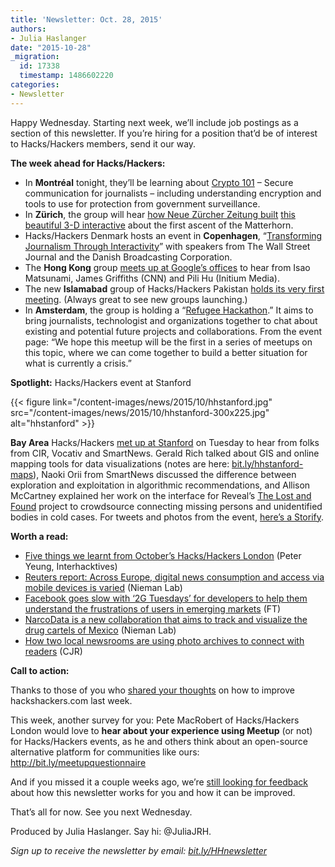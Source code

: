 ```yaml
---
title: 'Newsletter: Oct. 28, 2015'
authors:
- Julia Haslanger
date: "2015-10-28"
_migration:
  id: 17338
  timestamp: 1486602220
categories:
- Newsletter
---
```


Happy Wednesday. Starting next week, we’ll include job postings as a section of this newsletter. If you’re hiring for a position that’d be of interest to Hacks/Hackers members, send it our way.

****The week ahead for Hacks/Hackers:****

  * In ****Montréal**** tonight, they’ll be learning about [Crypto 101][1] &#8211; Secure communication for journalists &#8211; including understanding encryption and tools to use for protection from government surveillance.
  * In ****Zürich****, the group will hear [how Neue Zürcher Zeitung built][2] [this beautiful 3-D interactive][3] about the first ascent of the Matterhorn.
  * Hacks/Hackers Denmark hosts an event in ****Copenhagen****, “[Transforming Journalism Through Interactivity][4]” with speakers from The Wall Street Journal and the Danish Broadcasting Corporation.
  * The ****Hong Kong**** group [meets up at Google’s offices][5] to hear from Isao Matsunami, James Griffiths (CNN) and Pili Hu (Initium Media).
  * The new ****Islamabad**** group of Hacks/Hackers Pakistan [holds its very first meeting][6]. (Always great to see new groups launching.)
  * In ****Amsterdam****, the group is holding a “[Refugee Hackathon][7].” It aims to bring journalists, technologist and organizations together to chat about existing and potential future projects and collaborations. From the event page: “We hope this meetup will be the first in a series of meetups on this topic, where we can come together to build a better situation for what is currently a crisis.”

****Spotlight:**** Hacks/Hackers event at Stanford

{{< figure link="/content-images/news/2015/10/hhstanford.jpg" src="/content-images/news/2015/10/hhstanford-300x225.jpg" alt="hhstanford" >}}

**Bay Area** Hacks/Hackers [met up at Stanford][8] on Tuesday to hear from folks from CIR, Vocativ and SmartNews. Gerald Rich talked about GIS and online mapping tools for data visualizations (notes are here: [bit.ly/hhstanford-maps][9]), Naoki Orii from SmartNews discussed the difference between exploration and exploitation in algorithmic recommendations, and Allison McCartney explained her work on the interface for Reveal’s [The Lost and Found][10] project to crowdsource connecting missing persons and unidentified bodies in cold cases. For tweets and photos from the event, [here’s a Storify][11].

****Worth a read:****

  * [Five things we learnt from October’s Hacks/Hackers London][12] (Peter Yeung, Interhacktives)
  * [Reuters report: Across Europe, digital news consumption and access via mobile devices is varied][13] (Nieman Lab)
  * [Facebook goes slow with ‘2G Tuesdays’ for developers to help them understand the frustrations of users in emerging markets][14] (FT)
  * [NarcoData is a new collaboration that aims to track and visualize the drug cartels of Mexico][15] (Nieman Lab)
  * [How two local newsrooms are using photo archives to connect with readers][16] (CJR)

****Call to action:****

Thanks to those of you who [shared your thoughts][17] on how to improve hackshackers.com last week.

This week, another survey for you: Pete MacRobert of Hacks/Hackers London would love to ****hear about your experience using Meetup**** (or not) for Hacks/Hackers events, as he and others think about an open-source alternative platform for communities like ours: <http://bit.ly/meetupquestionnaire>

And if you missed it a couple weeks ago, we’re [still looking for feedback][18] about how this newsletter works for you and how it can be improved.

That’s all for now. See you next Wednesday.

Produced by Julia Haslanger. Say hi: @JuliaJRH.

_Sign up to receive the newsletter by email: [bit.ly/HHnewsletter][19]_

 [1]: http://www.meetup.com/HacksHackersMontreal/events/225802477/
 [2]: http://www.meetup.com/Hacks-Hackers-Zurich/events/225844399/
 [3]: http://matterhorn.nzz.ch/
 [4]: http://www.meetup.com/Hacks-Hackers-DK/events/225233828/
 [5]: http://www.meetup.com/Hacks-Hackers-Hong-Kong/events/226004433/
 [6]: https://www.facebook.com/events/1621741974752299/
 [7]: http://www.meetup.com/Hacks-Hackers-Amsterdam/events/226157039/
 [8]: http://www.meetup.com/hacksandhackers/events/226169900/
 [9]: http://bit.ly/hhstanford-maps
 [10]: https://lostandfound.revealnews.org/
 [11]: https://storify.com/JuliaJRH/hacks-hackers-event-at-stanford-oct-27-2015
 [12]: http://www.interhacktives.com/2015/10/28/october-hacks-hackers-london/
 [13]: http://www.niemanlab.org/2015/10/reuters-report-across-europe-digital-news-consumption-and-access-via-mobile-devices-is-varied/
 [14]: https://t.co/wZ0fUAjoMs
 [15]: http://www.niemanlab.org/2015/10/narcodata-is-a-new-collaboration-that-aims-to-track-and-visualize-the-drug-cartels-of-mexico/
 [16]: http://www.cjr.org/united_states_project/miami_herald_alabama_papers_photo_archives.php
 [17]: https://docs.google.com/forms/d/1M67eHcLOdy9tMl2afW6NkB9ANk5W4loaf5RF3ymKAVU/viewform
 [18]: https://docs.google.com/forms/d/1eQUc9OxkPD1tsgOJvOK3bCKsy2zlGJMtoelqUCt1uOo/viewform
 [19]: http://bit.ly/HHnewsletter
